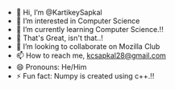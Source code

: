 - 👋 Hi, I’m @KartikeySapkal
- 👀 I’m interested in Computer Science
- 🌱 I’m currently learning Computer Science.!!
- 🫡 That's Great, isn't that..!
- 💞️ I’m looking to collaborate on Mozilla Club  
- 📫 How to reach me, kcsapkal28@gmail.com
- 😄 Pronouns: He/Him
- ⚡ Fun fact: Numpy is created using c++.!!

<!---
KartikeySapkal/KartikeySapkal is a ✨ special ✨ repository because its `README.md` (this file) appears on your GitHub profile.
You can click the Preview link to take a look at your changes.
--->
